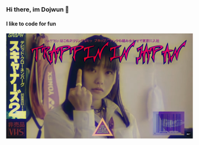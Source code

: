 ### Hi there, im Dojwun 👋
#### I like to code for fun
 

<img src="https://raw.githubusercontent.com/dojwun/dojwun/master/addons/TnJM.png" alt="Image Unavailable">


<!--  ![](https://komarev.com/ghpvc/?username=dojwun&color=gray&label=VIEWS&style=plastic)-->
<!-- ![Profile views](https://gpvc.arturio.dev/dojwun) -->
 

